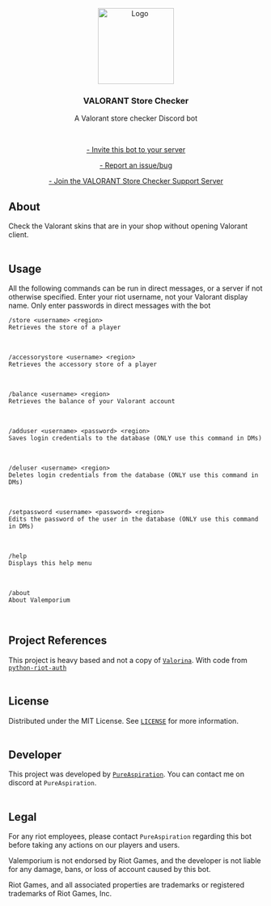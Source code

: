 <p align="center">
  <a href="https://discord.com/api/oauth2/authorize?client_id=1041230132905521233&permissions=191488&scope=bot%20applications.commands" target="_blank">
    <img src="https://i.imgur.com/AzYNlkJ.png" alt="Logo" width="150">
  </a>
  <br>
  <h3 align="center">VALORANT Store Checker</h3>
  <p align="center">A Valorant store checker Discord bot</p>
  <br>
  <a href="https://discord.com/api/oauth2/authorize?client_id=1041230132905521233&permissions=191488&scope=bot%20applications.commands](https://discord.com/api/oauth2/authorize?client_id=956472190621061170&permissions=8&scope=bot%20applications.commands" target="_blank">
  <p align="center"> -  Invite this bot to your server</p>
  </a>
  <a href="https://github.com/Intensifies/VAL-STOR-CHEK/issues" target="_blank">
  <p align="center"> -  Report an issue/bug</p>
  </a>
  <a href="[https://discord.gg/ejvddZr4Dw](https://discord.gg/W4C5XVnPVU)" target="_blank">
  <p align="center"> -  Join the VALORANT Store Checker Support Server</p>
  </a>

## About
Check the Valorant skins that are in your shop without opening Valorant client.
<br><br>

## Usage
All the following commands can be run in direct messages, or a server if not otherwise specified.
Enter your riot username, not your Valorant display name.
Only enter passwords in direct messages with the bot
<br>

    /store <username> <region>
    Retrieves the store of a player

<br>

    /accessorystore <username> <region>
    Retrieves the accessory store of a player

<br>

    /balance <username> <region>
    Retrieves the balance of your Valorant account

<br>

    /adduser <username> <password> <region>
    Saves login credentials to the database (ONLY use this command in DMs)

<br>

    /deluser <username> <region>
    Deletes login credentials from the database (ONLY use this command in DMs)

<br>

    /setpassword <username> <password> <region>
    Edits the password of the user in the database (ONLY use this command in DMs)

<br>

    /help
    Displays this help menu

<br>

    /about
    About Valemporium

<br>

## Project References
This project is heavy based and not a copy of [`Valorina`](https://github.com/sanjaybaskaran01/Valorina).
With code from [`python-riot-auth`](https://github.com/floxay/python-riot-auth)
<br><br>

## License
Distributed under the MIT License. See [`LICENSE`](./LICENSE.md) for more information.
<br><br>

## Developer
This project was developed by [`PureAspiration`](https://github.com/PureAspiration). You can contact me on discord at `PureAspiration`.
<br><br>

## Legal
For any riot employees, please contact `PureAspiration` regarding this bot before taking any actions on our players and users.

Valemporium is not endorsed by Riot Games, and the developer is not liable for any damage, bans, or loss of account caused by this bot.

Riot Games, and all associated properties are trademarks or registered trademarks of Riot Games, Inc.
